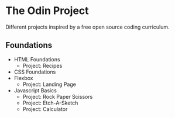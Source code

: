 # The Odin Project

Different projects inspired by a free open source coding curriculum.

## Foundations

- HTML Foundations
  - Project: Recipes
- CSS Foundations
- Flexbox
  - Project: Landing Page
- Javascript Basics
  - Project: Rock Paper Scissors
  - Project: Etch-A-Sketch
  - Project: Calculator
